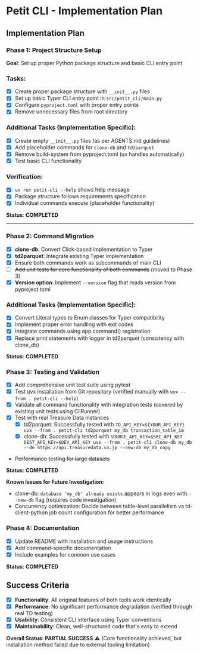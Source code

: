 # Petit CLI - Implementation Plan

## Implementation Plan

### Phase 1: Project Structure Setup

**Goal**: Set up proper Python package structure and basic CLI entry point

### Tasks:
- [x] Create proper package structure with `__init__.py` files
- [x] Set up basic Typer CLI entry point in `src/petit_cli/main.py`
- [x] Configure `pyproject.toml` with proper entry points
- [x] Remove unnecessary files from root directory

### Additional Tasks (Implementation Specific):
- [x] Create empty `__init__.py` files (as per AGENTS.md guidelines)
- [x] Add placeholder commands for `clone-db` and `td2parquet`
- [x] Remove build-system from pyproject.toml (uv handles automatically)
- [x] Test basic CLI functionality

### Verification:
- [x] `uv run petit-cli --help` shows help message
- [x] Package structure follows requirements specification
- [x] Individual commands execute (placeholder functionality)

**Status**: **COMPLETED**

---

### Phase 2: Command Migration

- [x] **clone-db**: Convert Click-based implementation to Typer
- [x] **td2parquet**: Integrate existing Typer implementation
- [x] Ensure both commands work as subcommands of main CLI
- [ ] ~~Add unit tests for core functionality of both commands~~ (moved to Phase 3)
- [x] **Version option**: Implement `--version` flag that reads version from pyproject.toml

### Additional Tasks (Implementation Specific):
- [x] Convert Literal types to Enum classes for Typer compatibility
- [x] Implement proper error handling with exit codes
- [x] Integrate commands using app.command() registration
- [x] Replace print statements with logger in td2parquet (consistency with clone_db)

**Status**: **COMPLETED**

### Phase 3: Testing and Validation

- [x] Add comprehensive unit test suite using pytest
- [x] Test uvx installation from Git repository (verified manually with `uvx --from . petit-cli --help`)
- [x] Validate all command functionality with integration tests (covered by existing unit tests using CliRunner)
- [x] Test with real Treasure Data instances
  - [x] td2parquet: Successfully tested with `TD_API_KEY=${YOUR_API_KEY} uvx --from . petit-cli td2parquet my_db transaction_table_1m`
  - [x] clone-db: Successfully tested with `SOURCE_API_KEY=$SRC_API_KEY DEST_API_KEY=$DEV_API_KEY uvx --from . petit-cli clone-db my_db --de https://api.treasuredata.co.jp --new-db my_db_copy`
- ~~Performance testing for large datasets~~

**Status**: **COMPLETED**

**Known Issues for Future Investigation:**

- clone-db: `database 'my_db' already exists` appears in logs even with `--new-db` flag (requires code investigation)
- Concurrency optimization: Decide between table-level parallelism vs td-client-python job count configuration for better performance

### Phase 4: Documentation

- [x] Update README with installation and usage instructions
- [x] Add command-specific documentation  
- [x] Include examples for common use cases

**Status**: **COMPLETED**

## Success Criteria

- [x] **Functionality**: All original features of both tools work identically
- [x] **Performance**: No significant performance degradation (verified through real TD testing)
- [x] **Usability**: Consistent CLI interface using Typer conventions
- [x] **Maintainability**: Clean, well-structured code that's easy to extend

**Overall Status**: **PARTIAL SUCCESS** ⚠️ (Core functionality achieved, but installation method failed due to external tooling limitation)
